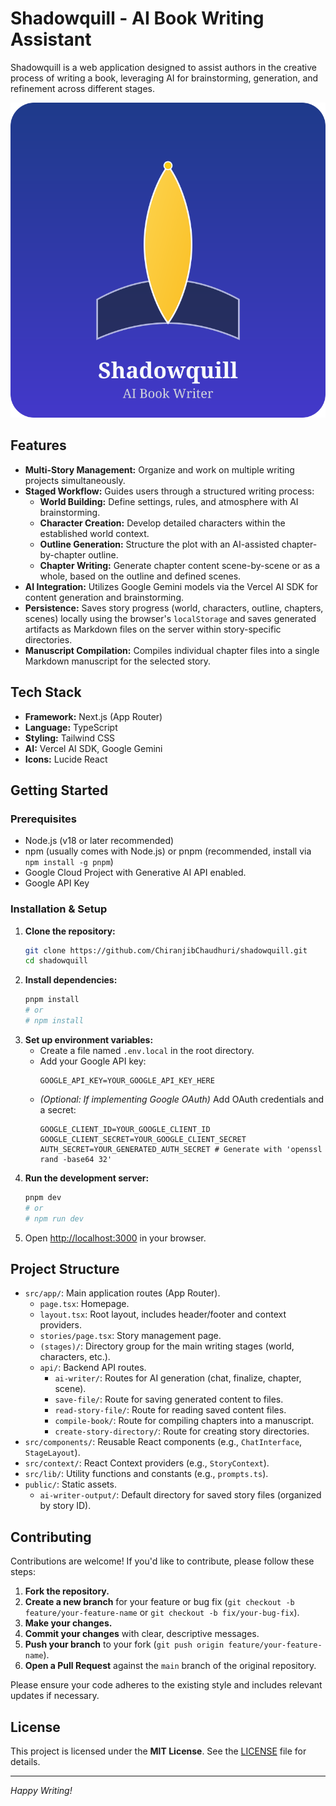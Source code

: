 # Shadowquill - AI Book Writing Assistant

Shadowquill is a web application designed to assist authors in the creative process of writing a book, leveraging AI for brainstorming, generation, and refinement across different stages.

![Shadowquill Logo](public/shadowquill-logo.svg)

## Features

*   **Multi-Story Management:** Organize and work on multiple writing projects simultaneously.
*   **Staged Workflow:** Guides users through a structured writing process:
    *   **World Building:** Define settings, rules, and atmosphere with AI brainstorming.
    *   **Character Creation:** Develop detailed characters within the established world context.
    *   **Outline Generation:** Structure the plot with an AI-assisted chapter-by-chapter outline.
    *   **Chapter Writing:** Generate chapter content scene-by-scene or as a whole, based on the outline and defined scenes.
*   **AI Integration:** Utilizes Google Gemini models via the Vercel AI SDK for content generation and brainstorming.
*   **Persistence:** Saves story progress (world, characters, outline, chapters, scenes) locally using the browser's `localStorage` and saves generated artifacts as Markdown files on the server within story-specific directories.
*   **Manuscript Compilation:** Compiles individual chapter files into a single Markdown manuscript for the selected story.

## Tech Stack

*   **Framework:** Next.js (App Router)
*   **Language:** TypeScript
*   **Styling:** Tailwind CSS
*   **AI:** Vercel AI SDK, Google Gemini
*   **Icons:** Lucide React

## Getting Started

### Prerequisites

*   Node.js (v18 or later recommended)
*   npm (usually comes with Node.js) or pnpm (recommended, install via `npm install -g pnpm`)
*   Google Cloud Project with Generative AI API enabled.
*   Google API Key

### Installation & Setup

1.  **Clone the repository:**
    ```bash
    git clone https://github.com/ChiranjibChaudhuri/shadowquill.git
    cd shadowquill
    ```
2.  **Install dependencies:**
    ```bash
    pnpm install
    # or
    # npm install
    ```
3.  **Set up environment variables:**
    *   Create a file named `.env.local` in the root directory.
    *   Add your Google API key:
        ```
        GOOGLE_API_KEY=YOUR_GOOGLE_API_KEY_HERE
        ```
    *   *(Optional: If implementing Google OAuth)* Add OAuth credentials and a secret:
        ```
        GOOGLE_CLIENT_ID=YOUR_GOOGLE_CLIENT_ID
        GOOGLE_CLIENT_SECRET=YOUR_GOOGLE_CLIENT_SECRET
        AUTH_SECRET=YOUR_GENERATED_AUTH_SECRET # Generate with 'openssl rand -base64 32'
        ```
4.  **Run the development server:**
    ```bash
    pnpm dev
    # or
    # npm run dev
    ```
5.  Open [http://localhost:3000](http://localhost:3000) in your browser.

## Project Structure

*   `src/app/`: Main application routes (App Router).
    *   `page.tsx`: Homepage.
    *   `layout.tsx`: Root layout, includes header/footer and context providers.
    *   `stories/page.tsx`: Story management page.
    *   `(stages)/`: Directory group for the main writing stages (world, characters, etc.).
    *   `api/`: Backend API routes.
        *   `ai-writer/`: Routes for AI generation (chat, finalize, chapter, scene).
        *   `save-file/`: Route for saving generated content to files.
        *   `read-story-file/`: Route for reading saved content files.
        *   `compile-book/`: Route for compiling chapters into a manuscript.
        *   `create-story-directory/`: Route for creating story directories.
*   `src/components/`: Reusable React components (e.g., `ChatInterface`, `StageLayout`).
*   `src/context/`: React Context providers (e.g., `StoryContext`).
*   `src/lib/`: Utility functions and constants (e.g., `prompts.ts`).
*   `public/`: Static assets.
    *   `ai-writer-output/`: Default directory for saved story files (organized by story ID).

## Contributing

Contributions are welcome! If you'd like to contribute, please follow these steps:

1.  **Fork the repository.**
2.  **Create a new branch** for your feature or bug fix (`git checkout -b feature/your-feature-name` or `git checkout -b fix/your-bug-fix`).
3.  **Make your changes.**
4.  **Commit your changes** with clear, descriptive messages.
5.  **Push your branch** to your fork (`git push origin feature/your-feature-name`).
6.  **Open a Pull Request** against the `main` branch of the original repository.

Please ensure your code adheres to the existing style and includes relevant updates if necessary.

## License

This project is licensed under the **MIT License**. See the [LICENSE](LICENSE) file for details.

---

*Happy Writing!*
